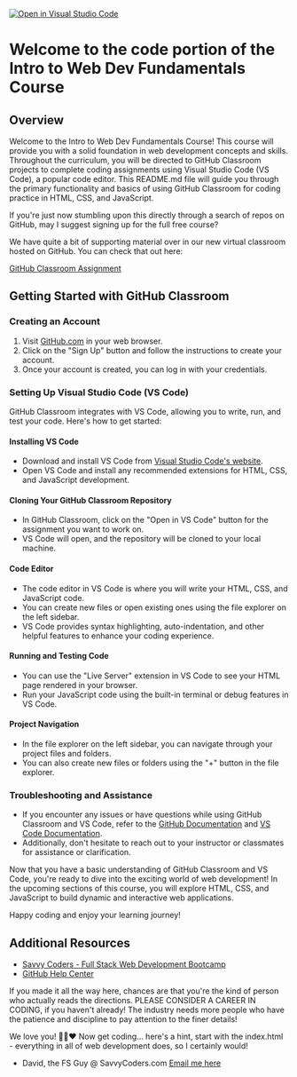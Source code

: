 [![Open in Visual Studio Code](https://classroom.github.com/assets/open-in-vscode-2e0aaae1b6195c2367325f4f02e2d04e9abb55f0b24a779b69b11b9e10269abc.svg)](https://classroom.github.com/online_ide?assignment_repo_id=15282494&assignment_repo_type=AssignmentRepo)
# Welcome to the code portion of the Intro to Web Dev Fundamentals Course

## Overview

Welcome to the Intro to Web Dev Fundamentals Course! This course will provide you with a solid foundation in web development concepts and skills. Throughout the curriculum, you will be directed to GitHub Classroom projects to complete coding assignments using Visual Studio Code (VS Code), a popular code editor. This README.md file will guide you through the primary functionality and basics of using GitHub Classroom for coding practice in HTML, CSS, and JavaScript.

If you're just now stumbling upon this directly through a search of repos on GitHub, may I suggest signing up for the full free course?

We have quite a bit of supporting material over in our new virtual classroom hosted on GitHub. You can check that out here:

[GitHub Classroom Assignment](https://classroom.google.com/c/NTIzNjIwNzM0OTMy?cjc=f4trzvj)

## Getting Started with GitHub Classroom

### Creating an Account

1. Visit [GitHub.com](https://github.com/) in your web browser.
2. Click on the "Sign Up" button and follow the instructions to create your account.
3. Once your account is created, you can log in with your credentials.

### Setting Up Visual Studio Code (VS Code)

GitHub Classroom integrates with VS Code, allowing you to write, run, and test your code. Here's how to get started:

#### Installing VS Code

- Download and install VS Code from [Visual Studio Code's website](https://code.visualstudio.com/).
- Open VS Code and install any recommended extensions for HTML, CSS, and JavaScript development.

#### Cloning Your GitHub Classroom Repository

- In GitHub Classroom, click on the "Open in VS Code" button for the assignment you want to work on.
- VS Code will open, and the repository will be cloned to your local machine.

#### Code Editor

- The code editor in VS Code is where you will write your HTML, CSS, and JavaScript code.
- You can create new files or open existing ones using the file explorer on the left sidebar.
- VS Code provides syntax highlighting, auto-indentation, and other helpful features to enhance your coding experience.

#### Running and Testing Code

- You can use the "Live Server" extension in VS Code to see your HTML page rendered in your browser.
- Run your JavaScript code using the built-in terminal or debug features in VS Code.

#### Project Navigation

- In the file explorer on the left sidebar, you can navigate through your project files and folders.
- You can also create new files or folders using the "+" button in the file explorer.

### Troubleshooting and Assistance

- If you encounter any issues or have questions while using GitHub Classroom and VS Code, refer to the [GitHub Documentation](https://docs.github.com/) and [VS Code Documentation](https://code.visualstudio.com/docs).
- Additionally, don't hesitate to reach out to your instructor or classmates for assistance or clarification.

Now that you have a basic understanding of GitHub Classroom and VS Code, you're ready to dive into the exciting world of web development! In the upcoming sections of this course, you will explore HTML, CSS, and JavaScript to build dynamic and interactive web applications.

Happy coding and enjoy your learning journey!

## Additional Resources

- [Savvy Coders - Full Stack Web Development Bootcamp](https://savvycoders.com/fullstackwebdevelopment/)
- [GitHub Help Center](https://support.github.com/)

If you made it all the way here, chances are that you're the kind of person who actually reads the directions. PLEASE CONSIDER A CAREER IN CODING, if you haven't already! The industry needs more people who have the patience and discipline to pay attention to the finer details!

We love you! 🙌🤓♥ Now get coding... here's a hint, start with the index.html - everything in all of web development does, so I certainly would!

- David, the FS Guy @ SavvyCoders.com
[Email me here](mailto:david@savvycoders.com)
